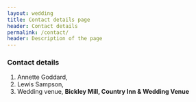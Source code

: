 ```yaml
---
layout: wedding
title: Contact details page
header: Contact details
permalink: /contact/
header: Description of the page
---
```


### Contact details
1. Annette Goddard, 
2. Lewis Sampson, 
3. Wedding venue, <b href="https://www.bickleymill.co.uk/"> Bickley Mill, Country Inn & Wedding Venue</b>

